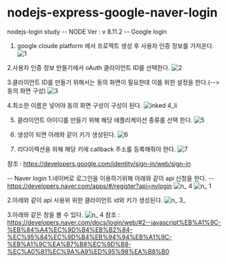 # nodejs-express-google-naver-login
nodejs-login study
-- NODE Ver : v 8.11.2
-- Google login

 1. google cloude platform 에서 프로젝트 생성 후 사용자 인증 정보를 가저온다.
![1](https://user-images.githubusercontent.com/29029016/51290663-b9941280-1a47-11e9-9ecb-72eefbbfcc60.PNG)

2.사용자 인증 정보 만들기에서 oAuth 클라이언트 ID를 선택한다.
![2](https://user-images.githubusercontent.com/29029016/51290664-b9941280-1a47-11e9-9062-3eeb76c87156.PNG)

3.클라이언트 ID를 만들기 위해서는 동의 화면이 필요한데 이를 위한 설정을 한다.(-->동의 화면 구성)
![3](https://user-images.githubusercontent.com/29029016/51290665-ba2ca900-1a47-11e9-9950-dd6ed68787a2.PNG)

4.최소한 이름은 넣어야 동의 화면 구성이 구성이 된다.
![inked 4_li](https://user-images.githubusercontent.com/29029016/51292633-d253f680-1a4e-11e9-8d33-b4f5f98012d2.jpg)

5. 클라이언트 아이디를 만들기 위해 해당 애플리케이션 종류를 선택 한다.
![5](https://user-images.githubusercontent.com/29029016/51290668-ba2ca900-1a47-11e9-8ed3-b111044bd312.PNG)

6. 생성이 되면 아래와 같이 키가 생성된다.
![6](https://user-images.githubusercontent.com/29029016/51291211-bc900280-1a49-11e9-8061-a7331a3debaa.jpg)

7. 리다이렉션을 위해 해당 키에 callback 주소를 등록해줘야 한다.
![7](https://user-images.githubusercontent.com/29029016/51291212-bc900280-1a49-11e9-99bd-7a43281fffa5.PNG)

참조 : https://developers.google.com/identity/sign-in/web/sign-in

-- Naver login
1.네이버로 로그인을 이용하기위해 아래와 같이 api 신청을 한다.
-- https://developers.naver.com/apps/#/register?api=nvlogin
![n_ 4](https://user-images.githubusercontent.com/29029016/51291481-a59de000-1a4a-11e9-84ff-cce99e17a53d.PNG)
![n_ 1](https://user-images.githubusercontent.com/29029016/51291483-a59de000-1a4a-11e9-87fb-d6bef078e5e5.PNG)

2.아래와 같이 api 사용위 위한 클라이언트 id와 키가 생성된다.
![n_ 3_](https://user-images.githubusercontent.com/29029016/51292491-3924e000-1a4e-11e9-9f83-1e7cd2eaa301.jpg)

3.아래와 같은 창을 볼 수 있다.
![n_ 4](https://user-images.githubusercontent.com/29029016/51292583-a8023900-1a4e-11e9-9537-547055cf1dfa.PNG)
참조 : https://developers.naver.com/docs/login/web/#2--javascript%EB%A1%9C-%EB%84%A4%EC%9D%B4%EB%B2%84-%EC%95%84%EC%9D%B4%EB%94%94%EB%A1%9C-%EB%A1%9C%EA%B7%B8%EC%9D%B8-%EC%A0%81%EC%9A%A9%ED%95%98%EA%B8%B0
